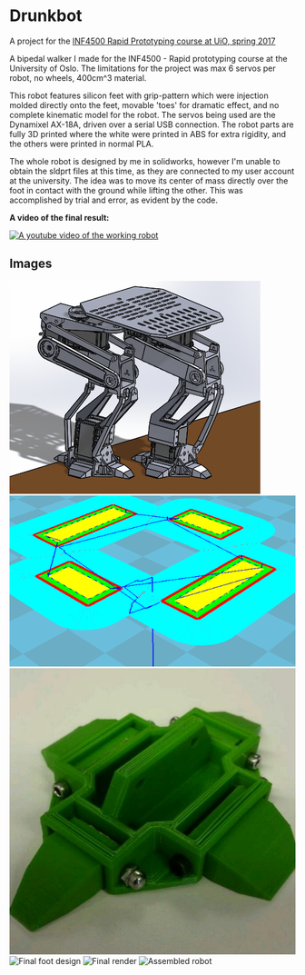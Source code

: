 # Drunkbot
A project for the [INF4500 Rapid Prototyping course at UiO, spring 2017](http://folk.uio.no/matsh/inf4500/)

A bipedal walker I made for the INF4500 - Rapid prototyping course at the University of Oslo. The limitations for the project was max 6 servos per robot, no wheels, 400cm^3 material. 

This robot features silicon feet with grip-pattern which were injection molded directly onto the feet, movable 'toes' for dramatic effect, and no complete kinematic model for the robot. The servos being used are the Dynamixel AX-18A, driven over a serial USB connection. 
The robot parts are fully 3D printed where the white were printed in ABS for extra rigidity, and the others were printed in normal PLA. 

The whole robot is designed by me in solidworks, however I'm unable to obtain the sldprt files at this time, as they are connected to my user account at the university. The idea was to move its center of mass directly over the foot in contact with the ground while lifting the other. This was accomplished by trial and error, as evident by the code.

**A video of the final result:**

[![A youtube video of the working robot](https://img.youtube.com/vi/eEOA5k2sNvo/0.jpg)](https://www.youtube.com/watch?v=eEOA5k2sNvo)


## Images
![Walking animation with no physics](graphics/animation_no_physics_short.gif)
![Printing process for toes](graphics/print_gif.gif)
![First foot iteration](graphics/first_feet_iteration.jpg)
![Final foot design](grapchis/final_feet_design.jpg)
![Final render](grapchis/final_render.jpg)
![Assembled robot](grapchis/completed_robot.jpg)
